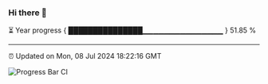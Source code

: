 ### Hi there 👋

⏳ Year progress { ███████████████▁▁▁▁▁▁▁▁▁▁▁▁▁▁▁ } 51.85 %

---

⏰ Updated on Mon, 08 Jul 2024 18:22:16 GMT

![Progress Bar CI](https://github.com/liununu/liununu/workflows/Progress%20Bar%20CI/badge.svg)
